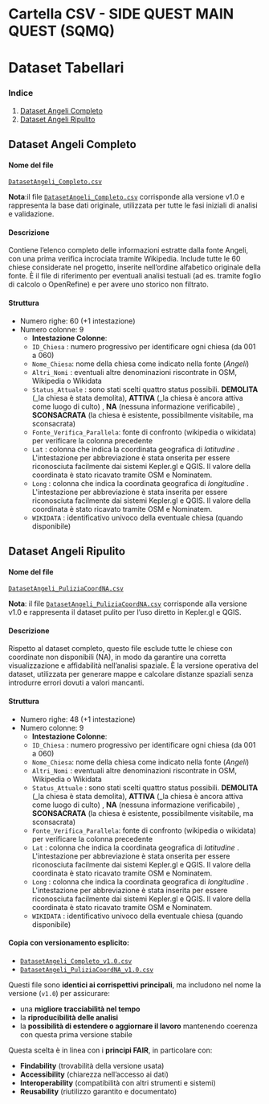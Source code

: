 # Cartella CSV - SIDE QUEST MAIN QUEST (SQMQ)

# Dataset Tabellari

### Indice
1. [Dataset Angeli Completo](#dataset-angeli-completo)
2. [Dataset Angeli Ripulito](#dataset-angeli-ripulito)

<a name="dataset-angeli-completo"></a>
## Dataset Angeli Completo

#### Nome del file 
[`DatasetAngeli_Completo.csv`](/data/CSV/DatasetAngeli_Completo.csv)

**Nota**:il file [`DatasetAngeli_Completo.csv`](/data/CSV/DatasetAngeli_Completo.csv) corrisponde alla versione v1.0 e rappresenta la base dati originale, utilizzata per tutte le fasi iniziali di analisi e validazione.

#### Descrizione 
Contiene l’elenco completo delle informazioni estratte dalla fonte Angeli, con una prima verifica incrociata tramite Wikipedia.
Include tutte le 60 chiese considerate nel progetto, inserite nell’ordine alfabetico originale della fonte.
È il file di riferimento per eventuali analisi testuali (ad es. tramite foglio di calcolo o OpenRefine) e per avere uno storico non filtrato.

#### Struttura 
* Numero righe: 60 (+1 intestazione)
* Numero colonne: 9 
    * __Intestazione Colonne__:
    * `ID_Chiesa` : numero progressivo per identificare ogni chiesa (da 001 a 060)
    * `Nome_Chiesa`: nome della chiesa come indicato nella fonte (_Angeli_)
    * `Altri_Nomi` : eventuali altre denominazioni riscontrate in OSM, Wikipedia o Wikidata
    * `Status_Attuale` : sono stati scelti quattro status possibili. __DEMOLITA__ (_la chiesa è stata demolita), __ATTIVA__ (_la chiesa è ancora attiva come luogo di culto) , __NA__ (nessuna informazione verificabile) , __SCONSACRATA__ (la chiesa è esistente, possibilmente visitabile, ma sconsacrata)
    * `Fonte_Verifica_Parallela`: fonte di confronto (wikipedia o wikidata) per verificare la colonna precedente
    * `Lat` : colonna che indica la coordinata geografica di _latitudine_ . L'intestazione per abbreviazione è stata onserita per essere riconosciuta facilmente dai sistemi Kepler.gl e QGIS. Il valore della coordinata è stato ricavato tramite OSM e Nominatem.
    * `Long` : colonna che indica la coordinata geografica di _longitudine_ . L'intestazione per abbreviazione è stata inserita per essere riconosciuta facilmente dai sistemi Kepler.gl e QGIS. Il valore della coordinata è stato ricavato tramite OSM e Nominatem.
   * `WIKIDATA` : identificativo univoco della eventuale chiesa (quando disponibile) 

<a name="dataset-angeli-ripulito"></a>
## Dataset Angeli Ripulito

#### Nome del file 
[`DatasetAngeli_PuliziaCoordNA.csv`](/data/CSV/DatasetAngeli_PuliziaCoordNA.csv)

**Nota**: il file [`DatasetAngeli_PuliziaCoordNA.csv`](/data/CSV/DatasetAngeli_PuliziaCoordNA.csv) corrisponde alla versione v1.0 e rappresenta il dataset pulito per l’uso diretto in Kepler.gl e QGIS.

#### Descrizione 

Rispetto al dataset completo, questo file esclude tutte le chiese con coordinate non disponibili (NA), in modo da garantire una corretta visualizzazione e affidabilità nell’analisi spaziale.
È la versione operativa del dataset, utilizzata per generare mappe e calcolare distanze spaziali senza introdurre errori dovuti a valori mancanti.

#### Struttura 
* Numero righe: 48 (+1 intestazione)
* Numero colonne: 9 
    * __Intestazione Colonne__:
    * `ID_Chiesa` : numero progressivo per identificare ogni chiesa (da 001 a 060)
    * `Nome_Chiesa`: nome della chiesa come indicato nella fonte (_Angeli_)
    * `Altri_Nomi` : eventuali altre denominazioni riscontrate in OSM, Wikipedia o Wikidata
    * `Status_Attuale` : sono stati scelti quattro status possibili. __DEMOLITA__ (_la chiesa è stata demolita), __ATTIVA__ (_la chiesa è ancora attiva come luogo di culto) , __NA__ (nessuna informazione verificabile) , __SCONSACRATA__ (la chiesa è esistente, possibilmente visitabile, ma sconsacrata)
    * `Fonte_Verifica_Parallela`: fonte di confronto (wikipedia o wikidata) per verificare la colonna precedente
    * `Lat` : colonna che indica la coordinata geografica di _latitudine_ . L'intestazione per abbreviazione è stata onserita per essere riconosciuta facilmente dai sistemi Kepler.gl e QGIS. Il valore della coordinata è stato ricavato tramite OSM e Nominatem.
    * `Long` : colonna che indica la coordinata geografica di _longitudine_ . L'intestazione per abbreviazione è stata inserita per essere riconosciuta facilmente dai sistemi Kepler.gl e QGIS. Il valore della coordinata è stato ricavato tramite OSM e Nominatem.
   * `WIKIDATA` : identificativo univoco della eventuale chiesa (quando disponibile) 

#### Copia con versionamento esplicito:

- [`DatasetAngeli_Completo_v1.0.csv`](/data/CSV/DatasetAngeli_Completo_v1.0.csv)
- [`DatasetAngeli_PuliziaCoordNA_v1.0.csv`](/data/CSV/DatasetAngeli_PuliziaCoordNA_v1.0.csv)

Questi file sono **identici ai corrispettivi principali**, ma includono nel nome la versione (`v1.0`) per assicurare:

- una **migliore tracciabilità nel tempo**
- la **riproducibilità delle analisi** 
- la **possibilità di estendere o aggiornare il lavoro** mantenendo coerenza con questa prima versione stabile

Questa scelta è in linea con i **principi FAIR**, in particolare con:

- **Findability** (trovabilità della versione usata) 
- **Accessibility** (chiarezza nell’accesso ai dati) 
- **Interoperability** (compatibilità con altri strumenti e sistemi) 
- **Reusability** (riutilizzo garantito e documentato) 

